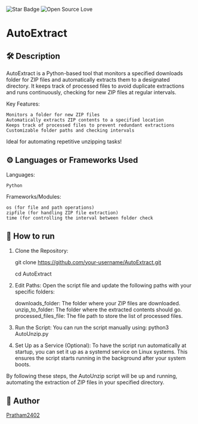<!--Please do not remove this part-->
![Star Badge](https://img.shields.io/static/v1?label=%F0%9F%8C%9F&message=If%20Useful&style=style=flat&color=BC4E99)
![Open Source Love](https://badges.frapsoft.com/os/v1/open-source.svg?v=103)

# AutoExtract



<!--An image is an illustration for your project, the tip here is using your sense of humour as much as you can :D 

You can copy paste my markdown photo insert as following:
<p align="center">
<img src="your-source-is-here" width=40% height=40%>
-->

## 🛠️ Description
<!--Remove the below lines and add yours -->
AutoExtract is a Python-based tool that monitors a specified downloads folder for ZIP files and automatically extracts them to a designated directory. It keeps track of processed files to avoid duplicate extractions and runs continuously, checking for new ZIP files at regular intervals.

Key Features:

    Monitors a folder for new ZIP files
    Automatically extracts ZIP contents to a specified location
    Keeps track of processed files to prevent redundant extractions
    Customizable folder paths and checking intervals

Ideal for automating repetitive unzipping tasks!

## ⚙️ Languages or Frameworks Used
<!--Remove the below lines and add yours -->
Languages:

    Python

Frameworks/Modules:

    os (for file and path operations)
    zipfile (for handling ZIP file extraction)
    time (for controlling the interval between folder check

## 🌟 How to run
<!--Remove the below lines and add yours -->
1. Clone the Repository:
   
   git clone https://github.com/your-username/AutoExtract.git
   
   cd AutoExtract
3. Edit Paths: Open the script file and update the following paths with your specific folders:

    downloads_folder: The folder where your ZIP files are downloaded.
    unzip_to_folder: The folder where the extracted contents should go.
    processed_files_file: The file path to store the list of processed files.
4. Run the Script: You can run the script manually using:
    python3 AutoUnzip.py
5. Set Up as a Service (Optional): To have the script run automatically at startup, you can set it up as a systemd service on Linux systems. This ensures the script starts running in the background after your system boots.

By following these steps, the AutoUnzip script will be up and running, automating the extraction of ZIP files in your specified directory.


<!--## 📺 Demo
Add a Screenshot/GIF showing the sample use of the script (jpeg/png/gif).-->

## 🤖 Author
<!--Remove the below lines and add yours -->
[Pratham2402](https://github.com/pratham2402)
